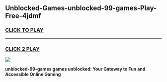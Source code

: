 
## Unblocked-Games-unblocked-99-games-Play-Free-4jdmf
<h3>
<a href="https://premium76.site?title=unblocked-99-games&ref=18A">CLICK TO PLAY</a></h3>
<hr>

<h3>
<a href="https://premium76.site?title=unblocked-99-games&ref=18A">CLICK 2 PLAY</a>
  
</h3>

<a href="https://premium76.site?title=unblocked-99-games&ref=18A"><img src="https://clearcache.store/games.png"></a>


**unblocked-99-games games unblocked: Your Gateway to Fun and Accessible Online Gaming**
